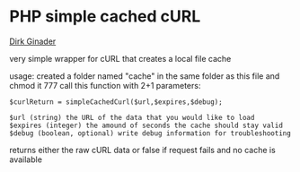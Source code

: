 PHP simple cached cURL
======================
[Dirk Ginader](http://ginader.com/)

very simple wrapper for cURL that creates a local file cache

usage: created a folder named "cache" in the same folder as this file and chmod it 777
call this function with 2+1 parameters:

    $curlReturn = simpleCachedCurl($url,$expires,$debug);

    $url (string) the URL of the data that you would like to load
    $expires (integer) the amound of seconds the cache should stay valid
    $debug (boolean, optional) write debug information for troubleshooting

returns either the raw cURL data or false if request fails and no cache is available
